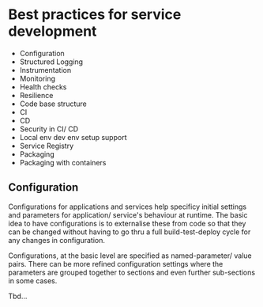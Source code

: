 # Best practices for service development
- Configuration
- Structured Logging
- Instrumentation
- Monitoring
- Health checks
- Resilience
- Code base structure
- CI 
- CD
- Security in CI/ CD
- Local env dev env setup support
- Service Registry
- Packaging 
- Packaging with containers

## Configuration
Configurations for applications and services help specificy initial settings and parameters for application/ service's behaviour at runtime. The basic idea to have configurations is to externalise these from code so that they can be changed without having to go thru a full build-test-deploy cycle for any changes in configuration.

Configurations, at the basic level are specified as named-parameter/ value pairs. There can be more refined configuration settings where the parameters are grouped together to sections and even further sub-sections in some cases.  

Tbd...

